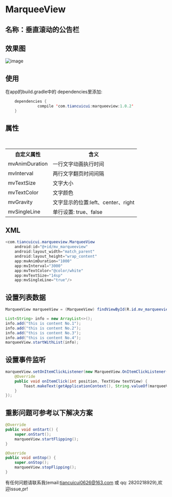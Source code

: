 MarqueeView 
==========

名称：垂直滚动的公告栏
-----------
效果图
-----------
![image](https://github.com/tiancuicui/MarqueeView/blob/master/screenshot/screenshot.gif)

使用
-----------
在app的build.gradle中的 dependencies里添加:<br>

```Java
  	dependencies {  
              compile 'com.tiancuicui:marqueeview:1.0.2'
  	}
```
    
属性
-----------

<div>
    <table border="0">
	  <tr>
	    <th>自定义属性</th>
	    <th>含义</th>
	  </tr>
	  <tr>
	    <td>mvAnimDuration</td>
	    <td>一行文字动画执行时间</td>
	  </tr>
     <tr>
	    <td>mvInterval</td>
	    <td>两行文字翻页时间间隔</td>
	  </tr>
     <tr>
	    <td>mvTextSize</td>
	    <td>文字大小</td>
	  </tr>
     <tr>
	    <td>mvTextColor</td>
	    <td>文字颜色</td>
	  </tr>
     <tr>
	    <td>mvGravity</td>
	    <td>文字显示的位置:left、center、right</td>
	  </tr>
     <tr>
	    <td>mvSingleLine</td>
	    <td>单行设置: true、false</td>
	  </tr>
    </table>
</div>

XML
-----------

```Java
<com.tiancuicui.marqueeview.MarqueeView
    android:id="@+id/mv_marqueeview"
    android:layout_width="match_parent"
    android:layout_height="wrap_content"
    app:mvAnimDuration="1000"
    app:mvInterval="3000"
    app:mvTextColor="@color/white"
    app:mvTextSize="14sp"
    app:mvSingleLine="true"/>
```  
设置列表数据
-----------

```Java
MarqueeView marqueeView = (MarqueeView) findViewById(R.id.mv_marqueeview);

List<String> info = new ArrayList<>();
info.add("this is content No.1");
info.add("this is content No.2");
info.add("this is content No.3");
info.add("this is content No.4");
marqueeView.startWithList(info);
```

设置事件监听
-----------

```Java
marqueeView.setOnItemClickListener(new MarqueeView.OnItemClickListener() {
    @Override
    public void onItemClick(int position, TextView textView) {
        Toast.makeText(getApplicationContext(), String.valueOf(marqueeView.getPosition()) + ". " + textView.getText(), Toast.LENGTH_SHORT).show();
    }
});
```

重影问题可参考以下解决方案
-----------

```Java
@Override
public void onStart() {
    super.onStart(); 
    marqueeView.startFlipping();
}

@Override
public void onStop() {
    super.onStop();
    marqueeView.stopFlipping();
}
```

有任何问题请联系我(email:tiancuicui0626@163.com 或 qq: 2820218929),欢迎issue,pr!<br>
